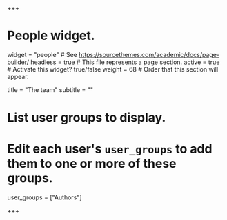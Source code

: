+++
# People widget.
widget = "people"  # See https://sourcethemes.com/academic/docs/page-builder/
headless = true  # This file represents a page section.
active = true # Activate this widget? true/false
weight = 68  # Order that this section will appear.

title = "The team"
subtitle = ""

# List user groups to display.
#   Edit each user's `user_groups` to add them to one or more of these groups.
user_groups = ["Authors"]
               
+++
